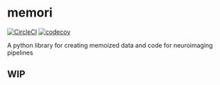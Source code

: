# memori
[![CircleCI](https://circleci.com/gh/vanandrew/memori/tree/main.svg?style=svg)](https://circleci.com/gh/vanandrew/memori/tree/main)
[![codecov](https://codecov.io/gh/vanandrew/memori/branch/main/graph/badge.svg?token=DSVJMHTVLE)](https://codecov.io/gh/vanandrew/memori)

A python library for creating memoized data and code for neuroimaging pipelines

## WIP
